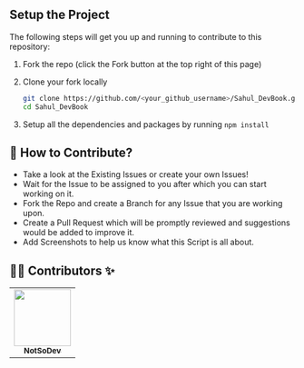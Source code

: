## Setup the Project

The following steps will get you up and running to contribute to this repository:

1. Fork the repo (click the Fork button at the top right of this page)
2. Clone your fork locally

   ```bash
   git clone https://github.com/<your_github_username>/Sahul_DevBook.git
   cd Sahul_DevBook
   ```

3. Setup all the dependencies and packages by running `npm install`

## 🤝 How to Contribute?

- Take a look at the Existing Issues or create your own Issues!
- Wait for the Issue to be assigned to you after which you can start working on it.
- Fork the Repo and create a Branch for any Issue that you are working upon.
- Create a Pull Request which will be promptly reviewed and suggestions would be added to improve it.
- Add Screenshots to help us know what this Script is all about.

## 👨‍💻 Contributors ✨

<table>
  <tr>
    <td align="center"><a href="https://github.com/notsodevv"><img src="https://avatars.githubusercontent.com/u/108209653?v=4" width="100px;" alt=""/><br /><sub><b>NotSoDev</b></sub></a><br /></td>
  </tr>
</table>
